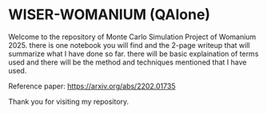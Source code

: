 # WISER-WOMANIUM (QAlone)

Welcome to the repository of Monte Carlo Simulation Project of Womanium 2025.
there is one notebook you will find and the 2-page writeup that will summarize what I have done so far. there will be basic explaination of terms used and there will be the method and techniques mentioned that I have used. 









Reference paper: https://arxiv.org/abs/2202.01735





Thank you for visiting my repository.

